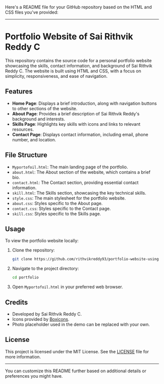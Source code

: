 Here's a README file for your GitHub repository based on the HTML and CSS files you've provided:

---

# Portfolio Website of Sai Rithvik Reddy C

This repository contains the source code for a personal portfolio website showcasing the skills, contact information, and background of Sai Rithvik Reddy C. The website is built using HTML and CSS, with a focus on simplicity, responsiveness, and ease of navigation.

## Features

- **Home Page**: Displays a brief introduction, along with navigation buttons to other sections of the website.
- **About Page**: Provides a brief description of Sai Rithvik Reddy's background and interests.
- **Skills Page**: Highlights key skills with icons and links to relevant resources.
- **Contact Page**: Displays contact information, including email, phone number, and location.

## File Structure

- `Myportofoil.html`: The main landing page of the portfolio.
- `about.html`: The About section of the website, which contains a brief bio.
- `contact.html`: The Contact section, providing essential contact information.
- `skill.html`: The Skills section, showcasing the key technical skills.
- `style.css`: The main stylesheet for the portfolio website.
- `about.css`: Styles specific to the About page.
- `contact.css`: Styles specific to the Contact page.
- `skill.css`: Styles specific to the Skills page.

## Usage

To view the portfolio website locally:

1. Clone the repository:
   ```bash
   git clone https://github.com/rithvikreddy93/portfolio-website-using-HTML-CSS
   ```

2. Navigate to the project directory:
   ```bash
   cd portfolio
   ```

3. Open `Myportofoil.html` in your preferred web browser.

## Credits

- Developed by Sai Rithvik Reddy C.
- Icons provided by [Boxicons](https://boxicons.com/).
- Photo placeholder used in the demo can be replaced with your own.

## License

This project is licensed under the MIT License. See the [LICENSE](LICENSE) file for more information.

---

You can customize this README further based on additional details or preferences you might have.
